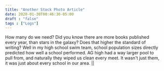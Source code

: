 ```yaml
---
title: "Another Stock Photo Article"
date: 2020-01-30T00:46:30-05:00
draft : "false"
tags : ["Logs"]
---
```


<!--more-->

How many do we need? Did you know there are more books published every year, than stars in the galaxy? Does that higher the standard of writing?
Well in my high school swim team, school population sizes directly predicted how well a school performed. AG high had a way larger pool to pull from, and naturally they wiped us clean every meet. It wasn't just them, it was just about every school in our area. ||

<!--
1 read

2 write

3 music

4 sing

5 YT Vizzies

6 P Call

7 Dance workout

8 POLIW.AT Blog

9 Archive

10 FF L&L

11 Friends & Fam

12 Love & Legacy

 -->
